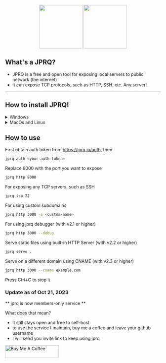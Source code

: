 <p align="center">
    <img height="140" src="https://user-images.githubusercontent.com/35038240/221522083-1011e567-e2b7-424c-a018-15e965cf8df9.png#gh-light-mode-only">
    <img height="140" src="https://user-images.githubusercontent.com/35038240/221522077-5b1e3eca-ca85-4c9f-93a9-afd39cc93c88.png#gh-dark-mode-only">
</p>

## What's a JPRQ?

- JPRQ is a free and open tool for exposing local servers to public network (the internet)
- It can expose TCP protocols, such as HTTP, SSH, etc. Any server!

---

## How to install JPRQ!

<details>
<summary>Windows</summary>
<p align='center'><a href="https://youtube.com/watch?v=frgVQPi-GlY">📹Video tutorial</a><br></p>

1. Install the latest <a href='https://github.com/azimjohn/jprq/releases'>release</a> of JPRQ<br>
2. Place the file where it is convenient for you<br><br>
   <i>(At this point, you can use the program, but you will need to manually call the <code>.exe</code> file)</i><br>
3. Create <b>jprq.bat</b> file so we can use the "jprq" keyword to call the <b>.exe</b> file<br>

    ```bash
    @echo off
    "C:\Exact\Path\To\File\jprq-windows-386.exe" %*
    ```

4. Awesome! Finally, we need to <a href="https://www.youtube.com/watch?v=gb9e3m98avk">add to the environment variable "
   PATH"</a>, the path to the folder where we created .bat file <i>(step 3)</i><br><br>

<p align='center'><b>Congratulations!</b> You can check if everything is working with the jprq command in CMD</p>
<hr>

</details>

<details>
    <summary> MacOs and Linux</summary>

```bash
$ brew install jprq
```

or

```bash
$ curl -fsSL https://jprq.io/install.sh | sudo bash
```

Arch-based distros

1. JPRQ is available on the [AUR](https://aur.archlinux.org/packages/jprq/).

   ```bash
   git clone https://aur.archlinux.org/jprq.git
   cd jprq
   makepkg -si
   ```

2. You can use an AUR helper like `yay` to install it:

   ```bash
   yay -S jprq
   ```

</details>

## How to use

First obtain auth token from https://jprq.io/auth, then

```bash
jprq auth <your-auth-token>
```

Replace 8000 with the port you want to expose

```bash
jprq http 8000
```

For exposing any TCP servers, such as SSH

```bash
jprq tcp 22
```

For using custom subdomains

```bash
jprq http 3000 -s <custom-name>
```

For using jprq debugger (with v2.1 or higher)

```bash
jprq http 3000 --debug
```

Serve static files using built-in HTTP Server (with v2.2 or higher)

```bash
jprq serve .
```

Serve on a different domain using CNAME (with v2.3 or higher)

```bash
jprq http 3000 --cname example.com
```

Press Ctrl+C to stop it

### Update as of Oct 21, 2023

** jprq is now members-only service **

What does that mean?

- it still stays open and free to self-host
- to use the service I maintain, buy me a coffee and leave your github username
- I will send you invite link to keep using jprq

<a href="https://www.buymeacoffee.com/azimjon" target="_blank"><img src="https://cdn.buymeacoffee.com/buttons/default-orange.png" alt="Buy Me A Coffee" height="41" width="174"></a>
